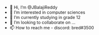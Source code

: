 - 👋 Hi, I’m @JBalajiReddy
- 👀 I’m interested in computer sciences 
- 🌱 I’m currently studying in grade 12
- 💞️ I’m looking to collaborate on ...
- 📫 How to reach me - discord: bred#3500

<!---
JBalajiReddy/JBalajiReddy is a ✨ special ✨ repository because its `README.md` (this file) appears on your GitHub profile.
You can click the Preview link to take a look at your changes.
--->
